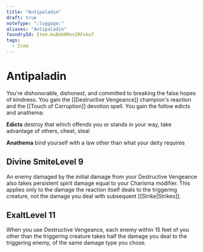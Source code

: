 ```yaml
---
title: "Antipaladin"
draft: true
noteType: ":luggage:"
aliases: "Antipaladin"
foundryId: Item.muBmhHMxx2RFoko7
tags:
  - Item
---
```


# Antipaladin

You're dishonorable, dishonest, and committed to breaking the false hopes of kindness. You gain the [[Destructive Vengeance]] champion's reaction and the [[Touch of Corruption]] devotion spell. You gain the follow edicts and anathema:

**Edicts** destroy that which offends you or stands in your way, take advantage of others, cheat, steal

**Anathema** bind yourself with a law other than what your deity requires

## Divine SmiteLevel 9

An enemy damaged by the initial damage from your Destructive Vengeance also takes persistent spirit damage equal to your Charisma modifier. This applies only to the damage the reaction itself deals to the triggering creature, not the damage you deal with subsequent [[Strike|Strikes]].

## ExaltLevel 11

When you use Destructive Vengeance, each enemy within 15 feet of you other than the triggering creature takes half the damage you deal to the triggering enemy, of the same damage type you chose.
